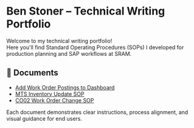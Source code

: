 # Ben Stoner – Technical Writing Portfolio

Welcome to my technical writing portfolio!  
Here you'll find Standard Operating Procedures (SOPs) I developed for production planning and SAP workflows at SRAM.

## 🧾 Documents

- [Add Work Order Postings to Dashboard](https://github.com/benleestoner/benleestoner/blob/main/SOP%20-%20Add%20Postings%20to%20Teams%20(Monday).pdf)
- [MTS Inventory Update SOP](SOPs/MTS_Inventory_Update_SOP.pdf)
- [CO02 Work Order Change SOP](SOPs/CO02_Change_Work_Orders_SOP.pdf)

Each document demonstrates clear instructions, process alignment, and visual guidance for end users.

